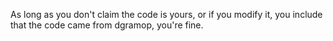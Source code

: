 As long as you don't claim the code is yours, or if you modify it, you include that the code came from dgramop, you're fine.
